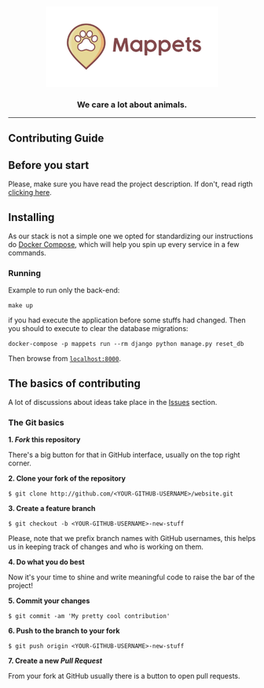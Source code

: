 <!-- PROJECT LOGO -->
<p align="center">
  <a href="https://github.com/Mappets">
    <img src="https://raw.githubusercontent.com/Mappets/assets/master/brand/brand-colored.png" width="350px" alt="Mappets brand">
  </a>

  <h3 align="center">We care a lot about animals.</h3>
</p>

---

## Contributing Guide

## Before you start

Please, make sure you have read the project description. If don't, read rigth [clicking here](https://github.com/Mappets/backend/blob/master/README.md).

## Installing

As our stack is not a simple one we opted for standardizing our instructions do [Docker Compose](https://docs.docker.com/compose/install/), which will help you spin up every service in a few commands.

### Running

Example to run only the back-end:

```console
make up
```

if you had execute the application before some stuffs had changed. Then you should to execute to clear the database migrations:

```console
docker-compose -p mappets run --rm django python manage.py reset_db
```

Then browse from [`localhost:8000`](http://localhost:8000).

## The basics of contributing

A lot of discussions about ideas take place in the [Issues](https://github.com/Mappets/website/issues) section.

### The Git basics

**1. _Fork_ this repository**

There's a big button for that in GitHub interface, usually on the top right corner.

**2. Clone your fork of the repository**

```console
$ git clone http://github.com/<YOUR-GITHUB-USERNAME>/website.git
```

**3. Create a feature branch**

```console
$ git checkout -b <YOUR-GITHUB-USERNAME>-new-stuff
```

Please, note that we prefix branch names with GitHub usernames, this helps us in keeping track of changes and who is working on them.

**4. Do what you do best**

Now it's your time to shine and write meaningful code to raise the bar of the project!

**5. Commit your changes**

```console
$ git commit -am 'My pretty cool contribution'
```

**6. Push to the branch to your fork**

```consle
$ git push origin <YOUR-GITHUB-USERNAME>-new-stuff
```

**7. Create a new _Pull Request_**

From your fork at GitHub usually there is a button to open pull requests.

